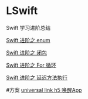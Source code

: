 # LSwift
Swift 学习进阶总结

[Swift 进阶之 enum](https://github.com/LengYi/LSwift/blob/master/Enum.md)

[Swift 进阶之 闭包](https://github.com/LengYi/LSwift/blob/master/Closure.md)

[Swift 进阶之 For 循环](https://github.com/LengYi/LSwift/blob/master/For.md)

[Swift 进阶之 延迟方法执行](https://github.com/LengYi/LSwift/blob/master/DelayExcuse.md)


#方案
[universal link h5 唤醒App](http://www.cocoachina.com/ios/20170904/20463.html)